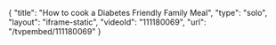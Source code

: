 {
    "title": "How to cook a Diabetes Friendly Family Meal",
    "type": "solo",
    "layout": "iframe-static",
    "videoId": "111180069",
    "url": "\/tvpembed\/111180069"
}